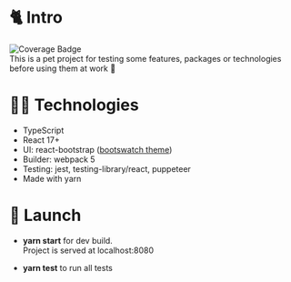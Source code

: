 # 🐈 Intro
![Coverage Badge](https://img.shields.io/endpoint?url=https://gist.githubusercontent.com/paleika/13c98d860815915c1d6392cd37b7a873/raw/ts-sandbox_coverage.json)
<br />
This is a pet project for testing some features, packages or technologies before using them at work 🙈

# 👩‍💻 Technologies

- TypeScript
- React 17+
- UI: react-bootstrap ([bootswatch theme](https://bootswatch.com/))
- Builder: webpack 5
- Testing: jest, testing-library/react, puppeteer
- Made with yarn

# 🚀 Launch

- **yarn start** for dev build.<br />Project is served at localhost:8080

- **yarn test** to run all tests
